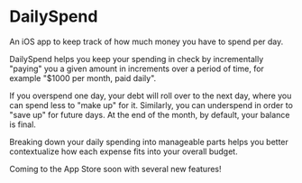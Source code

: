 # DailySpend
An iOS app to keep track of how much money you have to spend per day.

DailySpend helps you keep your spending in check by incrementally "paying" you a given amount in increments over a period of time, for example "$1000 per month, paid daily". 

If you overspend one day, your debt will roll over to the next day, where you can spend less to "make up" for it. Similarly, you can underspend in order to "save up" for future days. At the end of the month, by default, your balance is final.

Breaking down your daily spending into manageable parts helps you better contextualize how each expense fits into your overall budget.

Coming to the App Store soon with several new features!

